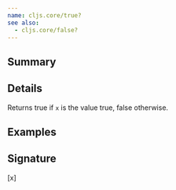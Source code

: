```yaml
---
name: cljs.core/true?
see also:
  - cljs.core/false?
---
```


## Summary

## Details

Returns true if `x` is the value true, false otherwise.

## Examples

## Signature
[x]
